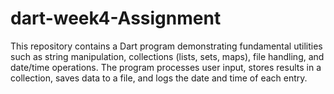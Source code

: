 # dart-week4-Assignment
This repository contains a Dart program demonstrating fundamental utilities such as string manipulation, collections (lists, sets, maps), file handling, and date/time operations. The program processes user input, stores results in a collection, saves data to a file, and logs the date and time of each entry.
